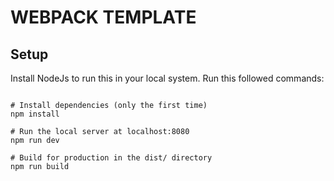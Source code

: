 # WEBPACK TEMPLATE

## Setup
Install NodeJs to run this in your local system.
Run this followed commands:

``` bash!

# Install dependencies (only the first time)
npm install

# Run the local server at localhost:8080
npm run dev

# Build for production in the dist/ directory
npm run build
```
